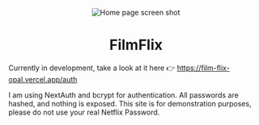 <p align="center">
<img src="public/images/gh.png" alt="Home page screen shot" />
</p>

<h1 align="center">FilmFlix</h1>

<p>Currently in development, take a look at it here 👉 <a href="https://film-flix-opal.vercel.app/auth">https://film-flix-opal.vercel.app/auth</a></p>
<p>I am using NextAuth and bcrypt for authentication. All passwords are hashed, and nothing is exposed. This site is for demonstration purposes, please do not use your real Netflix Password.</p>
